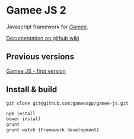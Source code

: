 Gamee JS 2
==========

Javascript framework for [Gamee].

[Documentation on github wiki] 

Previous versions
-----------------

[Gamee JS - first version]

Install & build
---------------

```
git clone git@github.com:gameeapp/gamee-js.git
```

```bash
npm install
bower install
grunt
grunt watch (Framework development) 
```

[Gamee]:http://www.gameeapp.com/
[Documentation on github wiki]:https://github.com/gameeapp/gamee-js/wiki

[Gamee JS - first version]:https://github.com/gameeapp/gamee-js/tree/4e70d1dd295376f3065823f0a0c9ce273a91f185
